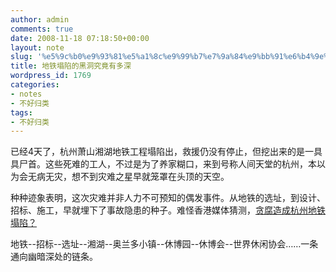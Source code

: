 ```yaml
---
author: admin
comments: true
date: 2008-11-18 07:18:50+00:00
layout: note
slug: '%e5%9c%b0%e9%93%81%e5%a1%8c%e9%99%b7%e7%9a%84%e9%bb%91%e6%b4%9e%e7%a9%b6%e7%ab%9f%e6%9c%89%e5%a4%9a%e6%b7%b1'
title: 地铁塌陷的黑洞究竟有多深
wordpress_id: 1769
categories:
- notes
- 不好归类
tags:
- 不好归类
---
```


已经4天了，杭州萧山湘湖地铁工程塌陷出，救援仍没有停止，但挖出来的是一具具尸首。这些死难的工人，不过是为了养家糊口，来到号称人间天堂的杭州，本以为会无病无灾，想不到灾难之星早就笼罩在头顶的天空。  
  
种种迹象表明，这次灾难并非人力不可预知的偶发事件。从地铁的选址，到设计、招标、施工，早就埋下了事故隐患的种子。难怪香港媒体猜测，[贪腐造成杭州地铁塌陷？](http://www.paowang.com/cgi-bin/forum/viewpost.cgi?which=paowang&id=784795)  
  
地铁--招标--选址--湘湖--奥兰多小镇--休博园--休博会--世界休闲协会……一条通向幽暗深处的链条。  


<blockquote></blockquote>
